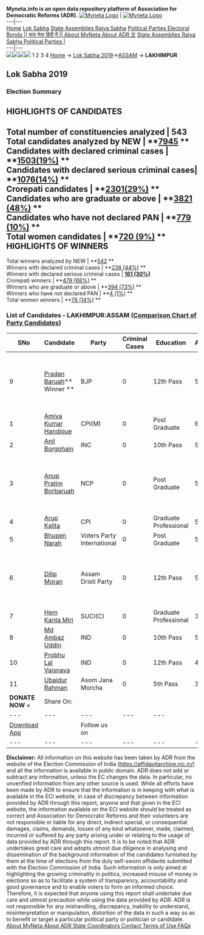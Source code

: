 **Myneta.info is an open data repository platform of Association for Democratic Reforms (ADR).**
[![Myneta Logo](https://www.myneta.info/lib/img/myneta-logo.png)](https://www.myneta.info/) | [![Myneta Logo](https://www.myneta.info/lib/img/adr-logo.png)](https://adrindia.org)  
---|---  
[Home](https://www.myneta.info/) [Lok Sabha](https://www.myneta.info/#ls "Lok Sabha") [ State Assemblies ](https://www.myneta.info/#sa "State Assemblies") [Rajya Sabha](https://www.myneta.info/#rs "Rajya Sabha") [Political Parties ](https://www.myneta.info/party "Political Parties") [ Electoral Bonds ](https://www.myneta.info/electoral_bonds "Electoral Bonds") [ || माय नेता हिंदी में || ](https://translate.google.co.in/translate?prev=hp&hl=en&js=y&u=www.myneta.info&sl=en&tl=hi&history_state0=) [ About MyNeta ](https://adrindia.org/content/about-myneta) [ About ADR ](https://adrindia.org/about-adr/who-we-are) [☰](javascript:void\(0\))
[ State Assemblies ](https://www.myneta.info/#sa "State Assemblies") [ Rajya Sabha ](https://www.myneta.info/#rs "Rajya Sabha") [ Political Parties ](https://www.myneta.info/party "Political Parties")
|   
---|---  
![](https://www.myneta.info/lib/img/banner/banner-1.png)![](https://www.myneta.info/lib/img/banner/banner-2.png)![](https://www.myneta.info/lib/img/banner/banner-3.png)![](https://www.myneta.info/lib/img/banner/banner-4.png)
1  2  3  4 
[Home](https://www.myneta.info/) → [Lok Sabha 2019](https://www.myneta.info/LokSabha2019/)→[ASSAM](https://www.myneta.info/LokSabha2019/index.php?action=show_constituencies&state_id=36) → **LAKHIMPUR**
### 
## Lok Sabha 2019
###  Election Summary 
HIGHLIGHTS OF CANDIDATES  
---  
Total number of constituencies analyzed |  543   
Total candidates analyzed by NEW | **[7945](https://www.myneta.info/LokSabha2019/index.php?action=summary&subAction=candidates_analyzed&sort=candidate#summary) **  
Candidates with declared criminal cases | **[1503(19%)](https://www.myneta.info/LokSabha2019/index.php?action=summary&subAction=crime&sort=candidate#summary) **  
Candidates with declared serious criminal cases| **[1076(14%)](https://www.myneta.info/LokSabha2019/index.php?action=summary&subAction=serious_crime&sort=candidate#summary) **  
Crorepati candidates | **[2301(29%)](https://www.myneta.info/LokSabha2019/index.php?action=summary&subAction=crorepati&sort=candidate#summary) **  
Candidates who are graduate or above | **[3821 (48%)](https://www.myneta.info/LokSabha2019/index.php?action=summary&subAction=education&sort=candidate#summary) **  
Candidates who have not declared PAN | **[779 (10%)](https://www.myneta.info/LokSabha2019/index.php?action=summary&subAction=without_pan&sort=candidate#summary) **  
Total women candidates | **[720 (9%)](https://www.myneta.info/LokSabha2019/index.php?action=summary&subAction=women_candidate&sort=candidate#summary) **  
HIGHLIGHTS OF WINNERS  
---  
Total winners analyzed by NEW | **[542](https://www.myneta.info/LokSabha2019/index.php?action=summary&subAction=winner_analyzed&sort=candidate#summary) **  
Winners with declared criminal cases | **[236 (44%)](https://www.myneta.info/LokSabha2019/index.php?action=summary&subAction=winner_crime&sort=candidate#summary) **  
Winners with declared serious criminal cases | **[161 (30%)](https://www.myneta.info/LokSabha2019/index.php?action=summary&subAction=winner_serious_crime&sort=candidate#summary)**  
Crorepati winners | **[479 (88%)](https://www.myneta.info/LokSabha2019/index.php?action=summary&subAction=winner_crorepati&sort=candidate#summary) **  
Winners who are graduate or above | **[394 (73%)](https://www.myneta.info/LokSabha2019/index.php?action=summary&subAction=winner_education&sort=candidate#summary) **  
Winners who have not declared PAN | **[4 (1%)](https://www.myneta.info/LokSabha2019/index.php?action=summary&subAction=winner_without_pan&sort=candidate#summary) **  
Total women winners | **[78 (14%)](https://www.myneta.info/LokSabha2019/index.php?action=summary&subAction=winner_women&sort=candidate#summary) **  
### List of Candidates - LAKHIMPUR:ASSAM ([Comparison Chart of Party Candidates](https://www.myneta.info/LokSabha2019/comparisonchart.php?constituency_id=465))
SNo | Candidate| Party| Criminal Cases| Education| Age| Total Assets| Liabilities  
---|---|---|---|---|---|---|---  
9  | [Pradan Baruah](https://www.myneta.info/LokSabha2019/candidate.php?candidate_id=5375)** Winner ** | BJP | 0 | 12th Pass| 53 | ![](https://myneta.info/image_v2.php?myneta_folder=LokSabha2019&candidate_id=5375&col=ta) | ![](https://myneta.info/image_v2.php?myneta_folder=LokSabha2019&candidate_id=5375&col=lia)  
1  | [Amiya Kumar Handique](https://www.myneta.info/LokSabha2019/candidate.php?candidate_id=5593) | CPI(M) | 0 | Post Graduate| 65 | Rs 6,33,000 ~ 6 Lacs+ | Rs 0 ~   
2  | [Anil Borgohain](https://www.myneta.info/LokSabha2019/candidate.php?candidate_id=4713) | INC | 0 | 10th Pass| 51 | Rs 5,11,85,000 ~ 5 Crore+ | Rs 0 ~   
3  | [Anup Pratim Borbaruah](https://www.myneta.info/LokSabha2019/candidate.php?candidate_id=5592) | NCP | 0 | Post Graduate| 51 | ![](https://myneta.info/image_v2.php?myneta_folder=LokSabha2019&candidate_id=5592&col=ta) | ![](https://myneta.info/image_v2.php?myneta_folder=LokSabha2019&candidate_id=5592&col=lia)  
4  | [Arup Kalita](https://www.myneta.info/LokSabha2019/candidate.php?candidate_id=5376) | CPI | 0 | Graduate Professional| 51 | Rs 25,19,069 ~ 25 Lacs+ | Rs 0 ~   
5  | [Bhupen Narah](https://www.myneta.info/LokSabha2019/candidate.php?candidate_id=5597) | Voters Party International | 0 | Post Graduate| 56 | Rs 7,46,500 ~ 7 Lacs+ | Rs 0 ~   
6  | [Dilip Moran](https://www.myneta.info/LokSabha2019/candidate.php?candidate_id=5596) | Assam Dristi Party | 0 | 12th Pass| 52 | ![](https://myneta.info/image_v2.php?myneta_folder=LokSabha2019&candidate_id=5596&col=ta) | ![](https://myneta.info/image_v2.php?myneta_folder=LokSabha2019&candidate_id=5596&col=lia)  
7  | [Hem Kanta Miri](https://www.myneta.info/LokSabha2019/candidate.php?candidate_id=4874) | SUCI(C) | 0 | Graduate Professional| 37 | Rs 2,56,271 ~ 2 Lacs+ | Rs 0 ~   
8  | [Md Ambaz Uddin](https://www.myneta.info/LokSabha2019/candidate.php?candidate_id=5595) | IND | 0 | 10th Pass| 51 | Rs 1,00,000 ~ 1 Lacs+ | Rs 0 ~   
10  | [Probhu Lal Vaisnava](https://www.myneta.info/LokSabha2019/candidate.php?candidate_id=5598) | IND | 0 | 12th Pass| 44 | Rs 19,00,000 ~ 19 Lacs+ | Rs 3,24,000 ~ 3 Lacs+  
11  | [Ubaidur Rahman](https://www.myneta.info/LokSabha2019/candidate.php?candidate_id=5594) | Asom Jana Morcha | 0 | 5th Pass| 36 | Rs 26,90,160 ~ 26 Lacs+ | Rs 0 ~   
|  **DONATE NOW** × |  Share On:  | [](https://api.whatsapp.com/send?text=https%3A%2F%2Fmyneta.info%2Fpunjab2022%2Findex.php%3Faction%3Dshow_constituencies%26state_id%3D19) | [](https://www.facebook.com/sharer/sharer.php?u=https%3A%2F%2Fmyneta.info%2Fpunjab2022%2Findex.php%3Faction%3Dshow_constituencies%26state_id%3D19) | [](https://twitter.com/share?url=https%3A%2F%2Fmyneta.info%2Fpunjab2022%2Findex.php%3Faction%3Dshow_constituencies%26state_id%3D19)  
---|---|---|---|---  
| [ Download App ](https://play.google.com/store/apps/details?id=com.webrosoft.myneta1&pcampaignid=pcampaignidMKT-Other-global-all-co-prtnr-py-PartBadge-Mar2515-1) | [](https://play.google.com/store/apps/details?id=com.webrosoft.myneta1&pcampaignid=pcampaignidMKT-Other-global-all-co-prtnr-py-PartBadge-Mar2515-1) |  Follow us on  | [](https://www.facebook.com/adrindia.org/) | [](https://twitter.com/adrspeaks) | [](https://groups.google.com/g/national-election-watch?hl=en&pli=1) | [](https://www.instagram.com/adrspeaks/) | [](https://www.youtube.com/user/adrspeaks) | [](https://sharechat.com/profile/adrspeaks)  
---|---|---|---|---|---|---|---|---  
**Disclaimer:** All information on this website has been taken by ADR from the website of the Election Commission of India (https://affidavitarchive.nic.in/) and all the information is available in public domain. ADR does not add or subtract any information, unless the EC changes the data. In particular, no unverified information from any other source is used. While all efforts have been made by ADR to ensure that the information is in keeping with what is available in the ECI website, in case of discrepancy between information provided by ADR through this report, anyone and that given in the ECI website, the information available on the ECI website should be treated as correct and Association for Democratic Reforms and their volunteers are not responsible or liable for any direct, indirect special, or consequential damages, claims, demands, losses of any kind whatsoever, made, claimed, incurred or suffered by any party arising under or relating to the usage of data provided by ADR through this report. It is to be noted that ADR undertakes great care and adopts utmost due diligence in analysing and dissemination of the background information of the candidates furnished by them at the time of elections from the duly self-sworn affidavits submitted with the Election Commission of India. Such information is only aimed at highlighting the growing criminality in politics, increased misuse of money in elections so as to facilitate a system of transparency, accountability and good governance and to enable voters to form an informed choice. Therefore, it is expected that anyone using this report shall undertake due care and utmost precaution while using the data provided by ADR. ADR is not responsible for any mishandling, discrepancy, inability to understand, misinterpretation or manipulation, distortion of the data in such a way so as to benefit or target a particular political party or politician or candidate. 
[ About MyNeta ](https://adrindia.org/content/about-myneta) [ About ADR ](https://adrindia.org/about-adr/who-we-are) [ State Coordinators ](https://adrindia.org/about-adr/state-coordinators) [ Contact ](https://adrindia.org/contact-us) [ Terms of Use ](https://adrindia.org/content/adr-terms-use) [ FAQs ](https://adrindia.org/content/faqs)
